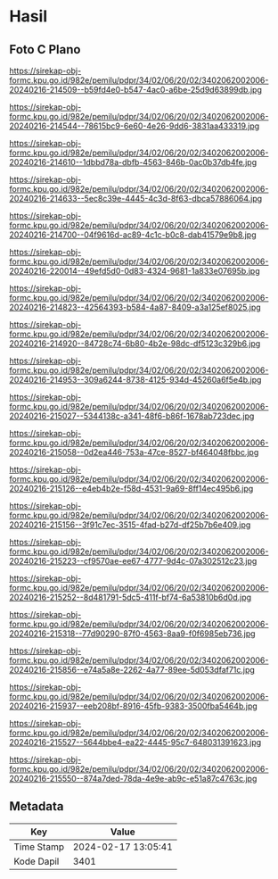 # Hasil

## Foto C Plano

https://sirekap-obj-formc.kpu.go.id/982e/pemilu/pdpr/34/02/06/20/02/3402062002006-20240216-214509--b59fd4e0-b547-4ac0-a6be-25d9d63899db.jpg

https://sirekap-obj-formc.kpu.go.id/982e/pemilu/pdpr/34/02/06/20/02/3402062002006-20240216-214544--78615bc9-6e60-4e26-9dd6-3831aa433319.jpg

https://sirekap-obj-formc.kpu.go.id/982e/pemilu/pdpr/34/02/06/20/02/3402062002006-20240216-214610--1dbbd78a-dbfb-4563-846b-0ac0b37db4fe.jpg

https://sirekap-obj-formc.kpu.go.id/982e/pemilu/pdpr/34/02/06/20/02/3402062002006-20240216-214633--5ec8c39e-4445-4c3d-8f63-dbca57886064.jpg

https://sirekap-obj-formc.kpu.go.id/982e/pemilu/pdpr/34/02/06/20/02/3402062002006-20240216-214700--04f9616d-ac89-4c1c-b0c8-dab41579e9b8.jpg

https://sirekap-obj-formc.kpu.go.id/982e/pemilu/pdpr/34/02/06/20/02/3402062002006-20240216-220014--49efd5d0-0d83-4324-9681-1a833e07695b.jpg

https://sirekap-obj-formc.kpu.go.id/982e/pemilu/pdpr/34/02/06/20/02/3402062002006-20240216-214823--42564393-b584-4a87-8409-a3a125ef8025.jpg

https://sirekap-obj-formc.kpu.go.id/982e/pemilu/pdpr/34/02/06/20/02/3402062002006-20240216-214920--84728c74-6b80-4b2e-98dc-df5123c329b6.jpg

https://sirekap-obj-formc.kpu.go.id/982e/pemilu/pdpr/34/02/06/20/02/3402062002006-20240216-214953--309a6244-8738-4125-934d-45260a6f5e4b.jpg

https://sirekap-obj-formc.kpu.go.id/982e/pemilu/pdpr/34/02/06/20/02/3402062002006-20240216-215027--5344138c-a341-48f6-b86f-1678ab723dec.jpg

https://sirekap-obj-formc.kpu.go.id/982e/pemilu/pdpr/34/02/06/20/02/3402062002006-20240216-215058--0d2ea446-753a-47ce-8527-bf464048fbbc.jpg

https://sirekap-obj-formc.kpu.go.id/982e/pemilu/pdpr/34/02/06/20/02/3402062002006-20240216-215126--e4eb4b2e-f58d-4531-9a69-8ff14ec495b6.jpg

https://sirekap-obj-formc.kpu.go.id/982e/pemilu/pdpr/34/02/06/20/02/3402062002006-20240216-215156--3f91c7ec-3515-4fad-b27d-df25b7b6e409.jpg

https://sirekap-obj-formc.kpu.go.id/982e/pemilu/pdpr/34/02/06/20/02/3402062002006-20240216-215223--cf9570ae-ee67-4777-9d4c-07a302512c23.jpg

https://sirekap-obj-formc.kpu.go.id/982e/pemilu/pdpr/34/02/06/20/02/3402062002006-20240216-215252--8d481791-5dc5-411f-bf74-6a53810b6d0d.jpg

https://sirekap-obj-formc.kpu.go.id/982e/pemilu/pdpr/34/02/06/20/02/3402062002006-20240216-215318--77d90290-87f0-4563-8aa9-f0f6985eb736.jpg

https://sirekap-obj-formc.kpu.go.id/982e/pemilu/pdpr/34/02/06/20/02/3402062002006-20240216-215856--e74a5a8e-2262-4a77-89ee-5d053dfaf71c.jpg

https://sirekap-obj-formc.kpu.go.id/982e/pemilu/pdpr/34/02/06/20/02/3402062002006-20240216-215937--eeb208bf-8916-45fb-9383-3500fba5464b.jpg

https://sirekap-obj-formc.kpu.go.id/982e/pemilu/pdpr/34/02/06/20/02/3402062002006-20240216-215527--5644bbe4-ea22-4445-95c7-648031391623.jpg

https://sirekap-obj-formc.kpu.go.id/982e/pemilu/pdpr/34/02/06/20/02/3402062002006-20240216-215550--874a7ded-78da-4e9e-ab9c-e51a87c4763c.jpg


## Metadata

| Key        | Value               |
| ---------- | ------------------- |
| Time Stamp | 2024-02-17 13:05:41 |
| Kode Dapil | 3401                |




